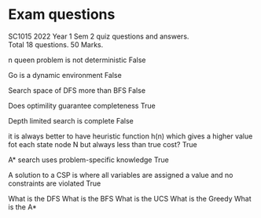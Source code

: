 # Exam questions

SC1015 2022 Year 1 Sem 2 quiz questions and answers.  
Total 18 questions. 50 Marks.

n queen problem is not deterministic
False

Go is a dynamic environment
False

Search space of DFS more than BFS
False

Does optimility guarantee completeness
True

Depth limited search is complete
False

it is always better to have heuristic function h(n) which gives a higher value fot each state node N but always less than true cost?
True

A* search uses problem-specific knowledge
True

A solution to a CSP is where all variables are assigned a value and no constraints are violated
True

What is the DFS
What is the BFS
What is the UCS
What is the Greedy
What is the A*

